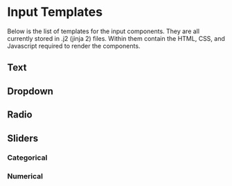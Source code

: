 # Input Templates

Below is the list of templates for the input components. They are all currently stored in .j2 (jinja 2) files. Within them contain the HTML, CSS, and Javascript required to render the components.

## Text 



## Dropdown 

## Radio 

## Sliders

### Categorical 



### Numerical

